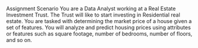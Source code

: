 Assignment Scenario
    You are a Data Analyst working at a Real Estate Investment Trust.
 The Trust will like to start investing in Residential real estate. You 
are tasked with determining the market price of a house given a set of 
features. You will analyze and predict housing prices using attributes 
or features such as square footage, number of bedrooms, number of 
floors, and so on.


